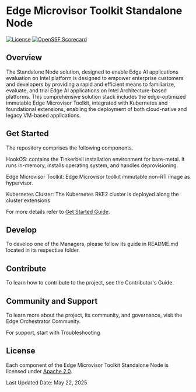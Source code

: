 # Edge Microvisor Toolkit Standalone Node

[![License](https://img.shields.io/badge/License-Apache%202.0-blue.svg)](https://opensource.org/licenses/Apache-2.0)
[![OpenSSF Scorecard](https://api.scorecard.dev/projects/github.com/open-edge-platform/edge-microvisor-toolkit-standalone-node/badge)](https://scorecard.dev/viewer/?uri=github.com/open-edge-platform/edge-microvisor-toolkit-standalone-node)

## Overview

The Standalone Node solution, designed to enable Edge AI applications evaluation on Intel platform
is designed to empower enterprise customers and developers by providing a rapid and efficient
means to familiarize, evaluate, and trial Edge AI applications on Intel Architecture-based platforms.
This comprehensive solution stack includes the edge-optimized immutable Edge Microvisor Toolkit,
integrated with Kubernetes and foundational extensions, enabling the deployment of both cloud-native
and legacy VM-based applications.

## Get Started

The repository comprises the following components.

HookOS: contains the Tinkerbell installation environment for bare-metal. It runs in-memory, installs operating system, and handles deprovisioning.

Edge Microvisor Toolkit: Edge Microvisor toolkit immutable non-RT image as  hypervisor.

Kubernetes Cluster: The Kubernetes RKE2 cluster is deployed along the cluster extensions

For more details refer to [Get Started Guide](docs/user-guide/Get-Started-Guide.md).

## Develop

To develop one of the Managers, please follow its guide in README.md located in its respective folder.

## Contribute

To learn how to contribute to the project, see the Contributor's Guide.

## Community and Support

To learn more about the project, its community, and governance, visit the Edge Orchestrator Community.

For support, start with Troubleshooting

## License

Each component of the Edge Microvisor Toolkit Standalone Node is licensed under [Apache 2.0][apache-license].

Last Updated Date: May 22, 2025

[apache-license]: https://www.apache.org/licenses/LICENSE-2.0
